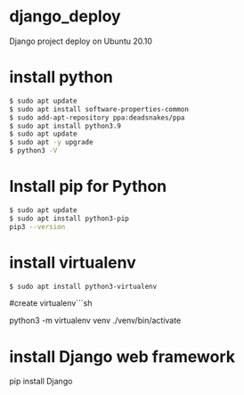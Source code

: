 # django_deploy
Django project deploy on Ubuntu 20.10
# install python
```sh
$ sudo apt update
$ sudo apt install software-properties-common
$ sudo add-apt-repository ppa:deadsnakes/ppa
$ sudo apt install python3.9
$ sudo apt update
$ sudo apt -y upgrade
$ python3 -V
```
# Install pip for Python
```sh
$ sudo apt update
$ sudo apt install python3-pip
pip3 --version
```
# install virtualenv
```sh
$ sudo apt install python3-virtualenv
```
#create virtualenv```sh

python3 -m virtualenv venv
./venv/bin/activate
# install Django web framework
pip install Django
